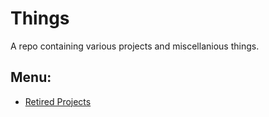 # Things
  A repo containing various projects and miscellanious things.

  ## Menu:
  - [Retired Projects](https://github.com/fynks/things/tree/main/Retired)
  